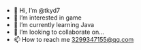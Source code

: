 - 👋 Hi, I’m @tkyd7
- 👀 I’m interested in game
- 🌱 I’m currently learning Java
- 💞️ I’m looking to collaborate on...
- 📫 How to reach me 3299347155@qq.com

<!---
tkyd7/tkyd7 is a ✨ special ✨ repository because its `README.md` (this file) appears on your GitHub profile.
You can click the Preview link to take a look at your changes.
--->
